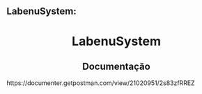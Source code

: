 ## LabenuSystem:

<div align="center">
  <h1>LabenuSystem</h1>
</div>

<h2 align="center">Documentação</h2>
<p>https://documenter.getpostman.com/view/21020951/2s83zfRREZ</p>
